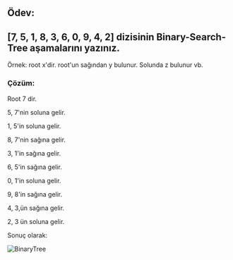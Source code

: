## Ödev:
## [7, 5, 1, 8, 3, 6, 0, 9, 4, 2] dizisinin Binary-Search-Tree aşamalarını yazınız.

Örnek: root x'dir. root'un sağından y bulunur. Solunda z bulunur vb.

### Çözüm:

Root 7 dir.

5, 7'nin soluna gelir.

1, 5'in soluna gelir.

8, 7'nin sağına gelir.

3, 1'in sağına gelir.

6, 5'in sağına gelir.

0, 1'in soluna gelir.

9, 8'in sağına gelir.

4, 3,ün sağına gelir.

2, 3 ün soluna gelir.

Sonuç olarak: 

![BinaryTree](/odev-cozum.png)

   

